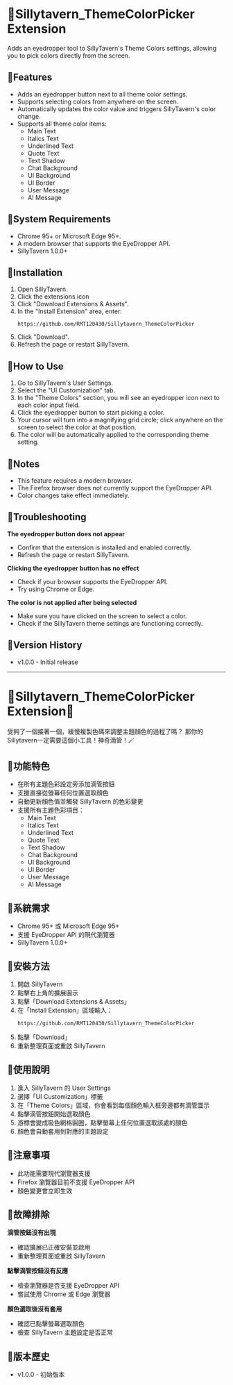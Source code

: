# 🔹Sillytavern_ThemeColorPicker Extension

Adds an eyedropper tool to SillyTavern's Theme Colors settings, allowing you to pick colors directly from the screen.

## 🔹Features

- Adds an eyedropper button next to all theme color settings.
- Supports selecting colors from anywhere on the screen.
- Automatically updates the color value and triggers SillyTavern's color change.
- Supports all theme color items:
  - Main Text
  - Italics Text
  - Underlined Text
  - Quote Text
  - Text Shadow
  - Chat Background
  - UI Background
  - UI Border
  - User Message
  - AI Message

## 🔹System Requirements

- Chrome 95+ or Microsoft Edge 95+.
- A modern browser that supports the EyeDropper API.
- SillyTavern 1.0.0+

## 🔹Installation

1. Open SillyTavern.
2. Click the extensions icon
3. Click "Download Extensions & Assets".
4. In the "Install Extension" area, enter:
   ```
   https://github.com/RMT120430/Sillytavern_ThemeColorPicker
   ```
5. Click "Download".
6. Refresh the page or restart SillyTavern.

## 🔹How to Use

1. Go to SillyTavern's User Settings.
2. Select the "UI Customization" tab.
3. In the "Theme Colors" section, you will see an eyedropper icon next to each color input field.
4. Click the eyedropper button to start picking a color.
5. Your cursor will turn into a magnifying grid circle; click anywhere on the screen to select the color at that position.
6. The color will be automatically applied to the corresponding theme setting.

## 🔹Notes

- This feature requires a modern browser.
- The Firefox browser does not currently support the EyeDropper API.
- Color changes take effect immediately.

## 🔹Troubleshooting

**The eyedropper button does not appear**
- Confirm that the extension is installed and enabled correctly.
- Refresh the page or restart SillyTavern.

**Clicking the eyedropper button has no effect**
- Check if your browser supports the EyeDropper API.
- Try using Chrome or Edge.

**The color is not applied after being selected**
- Make sure you have clicked on the screen to select a color.
- Check if the SillyTavern theme settings are functioning correctly.


## 🔹Version History

- v1.0.0 - Initial release

---

# 🎨Sillytavern_ThemeColorPicker Extension🎨

受夠了一個接著一個，緩慢複製色碼來調整主題顏色的過程了嗎？
那你的Sillytavern一定需要這個小工具！神奇滴管！🪄

## 🔹功能特色
- 在所有主題色彩設定旁添加滴管按鈕
- 支援直接從螢幕任何位置選取顏色
- 自動更新顏色值並觸發 SillyTavern 的色彩變更
- 支援所有主題色彩項目：
  - Main Text
  - Italics Text  
  - Underlined Text
  - Quote Text
  - Text Shadow
  - Chat Background
  - UI Background
  - UI Border
  - User Message
  - AI Message

## 🔹系統需求

- Chrome 95+ 或 Microsoft Edge 95+
- 支援 EyeDropper API 的現代瀏覽器
- SillyTavern 1.0.0+

## 🔹安裝方法

1. 開啟 SillyTavern
2. 點擊右上角的擴展圖示
3. 點擊「Download Extensions & Assets」
4. 在「Install Extension」區域輸入：
   ```
   https://github.com/RMT120430/Sillytavern_ThemeColorPicker
   ```
5. 點擊「Download」
6. 重新整理頁面或重啟 SillyTavern

## 🔹使用說明

1. 進入 SillyTavern 的 User Settings
2. 選擇「UI Customization」標籤
3. 在「Theme Colors」區域，你會看到每個顏色輸入框旁邊都有滴管圖示
4. 點擊滴管按鈕開始選取顏色
5. 游標會變成吸色網格圓圈，點擊螢幕上任何位置選取該處的顏色
6. 顏色會自動套用到對應的主題設定

## 🔹注意事項

- 此功能需要現代瀏覽器支援
- Firefox 瀏覽器目前不支援 EyeDropper API
- 顏色變更會立即生效

## 🔹故障排除

**滴管按鈕沒有出現**
- 確認擴展已正確安裝並啟用
- 重新整理頁面或重啟 SillyTavern

**點擊滴管按鈕沒有反應**
- 檢查瀏覽器是否支援 EyeDropper API
- 嘗試使用 Chrome 或 Edge 瀏覽器

**顏色選取後沒有套用**
- 確認已點擊螢幕選取顏色
- 檢查 SillyTavern 主題設定是否正常


## 🔹版本歷史

- v1.0.0 - 初始版本

